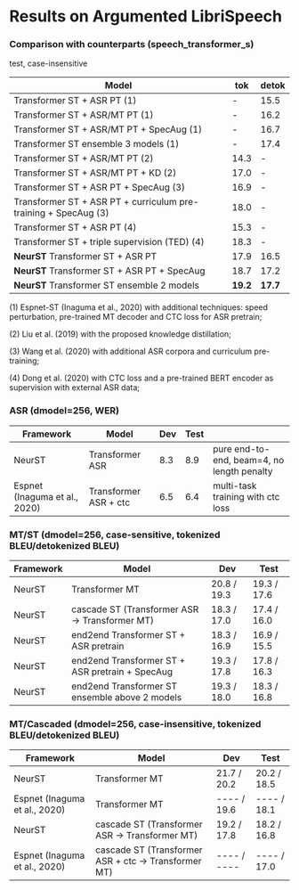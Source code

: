 # Results on Argumented LibriSpeech


### Comparison with counterparts (speech_transformer_s)
test, case-insensitive

|Model|tok|detok|
|---|---|---|
|Transformer ST + ASR PT (1)| - |15.5|
|Transformer ST + ASR/MT PT (1)| - |16.2|
|Transformer ST + ASR/MT PT + SpecAug (1) | - |16.7|
|Transformer ST ensemble 3 models (1) | - | 17.4|
|Transformer ST + ASR/MT PT (2)| 14.3 | - |
|Transformer ST + ASR/MT PT + KD (2) | 17.0 | - |
|Transformer ST + ASR PT + SpecAug (3) | 16.9 | - |
|Transformer ST + ASR PT + curriculum pre-training + SpecAug (3) | 18.0 | - |
|Transformer ST + ASR PT (4) | 15.3 | - |
|Transformer ST + triple supervision (TED) (4) | 18.3 | - |
|**NeurST** Transformer ST + ASR PT | 17.9 | 16.5 |
|**NeurST** Transformer ST + ASR PT + SpecAug | 18.7 | 17.2 |
|**NeurST** Transformer ST ensemble 2 models | **19.2** | **17.7**|

(1) Espnet-ST (Inaguma et al., 2020) with additional techniques: speed perturbation, pre-trained MT decoder and CTC loss for ASR pretrain;

(2) Liu et al. (2019) with the proposed knowledge distillation;

(3) Wang et al. (2020) with additional ASR corpora and curriculum pre-training;

(4) Dong et al. (2020) with CTC loss and a pre-trained BERT encoder as supervision with external ASR data;


### ASR (dmodel=256, WER) 

|Framework|Model|Dev|Test| |
|---|---|---|---|---|
|NeurST|Transformer ASR |8.3|8.9| pure end-to-end, beam=4, no length penalty |
|Espnet (Inaguma et al., 2020)| Transformer ASR + ctc | 6.5 | 6.4 | multi-task training with ctc loss | 


### MT/ST (dmodel=256, case-sensitive, tokenized BLEU/detokenized BLEU)

|Framework|Model|Dev|Test|
|---|---|---|---|
|NeurST|Transformer MT |20.8 / 19.3 | 19.3 / 17.6 |
|NeurST|cascade ST (Transformer ASR -> Transformer MT) | 18.3 / 17.0| 17.4 / 16.0 |
|NeurST|end2end Transformer ST + ASR pretrain | 18.3 / 16.9 | 16.9 / 15.5  |
|NeurST|end2end Transformer ST + ASR pretrain + SpecAug | 19.3 / 17.8 | 17.8 / 16.3  |
|NeurST|end2end Transformer ST ensemble above 2 models | 19.3 / 18.0 | 18.3 / 16.8  |

### MT/Cascaded (dmodel=256, case-insensitive, tokenized BLEU/detokenized BLEU)

|Framework|Model|Dev|Test|
|---|---|---|---|
|NeurST|Transformer MT | 21.7 / 20.2 | 20.2 / 18.5 |
|Espnet (Inaguma et al., 2020)| Transformer MT| ---- / 19.6 | ---- / 18.1 |
|NeurST|cascade ST (Transformer ASR -> Transformer MT) | 19.2 / 17.8 | 18.2 / 16.8 |
|Espnet (Inaguma et al., 2020)| cascade ST (Transformer ASR + ctc -> Transformer MT) | ---- / ---- | ---- / 17.0 |



